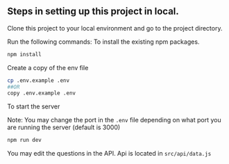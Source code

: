 ## Steps in setting up this project in local.

Clone this project to your local environment and go to the project directory.

Run the following commands:
To install the existing npm packages.
```bash
npm install
```

Create a copy of the env file
```bash
cp .env.example .env
##OR
copy .env.example .env
```

To start the server

Note: You may change the port in the `.env` file depending on what port you are running the server (default is 3000)
```bash
npm run dev
```

You may edit the questions in the API.
Api is located in `src/api/data.js`
